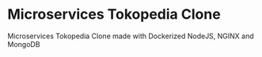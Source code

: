# Microservices Tokopedia Clone 
Microservices Tokopedia Clone made with Dockerized NodeJS, NGINX and MongoDB